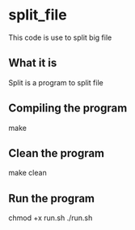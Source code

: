 # split_file
This code is use to split big file
 
What it is
----------
Split is a program to split file

Compiling the program
---------------------
make

Clean the program
---------------------
make clean

Run the program
---------------------
chmod +x run.sh
./run.sh
